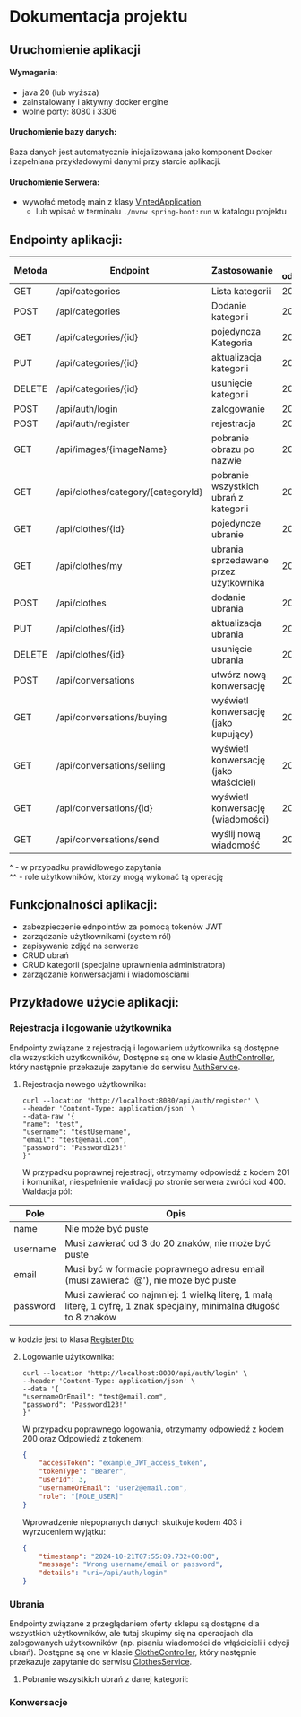 # Dokumentacja projektu

## Uruchomienie aplikacji
#### Wymagania:
 - java 20 (lub wyższa)
 - zainstalowany i aktywny docker engine
 - wolne porty: 8080 i 3306

#### Uruchomienie bazy danych:
Baza danych jest automatycznie inicjalizowana jako komponent Docker <br>
 i zapełniana przykładowymi danymi przy starcie aplikacji.

#### Uruchomienie Serwera:
 - wywołać metodę main z klasy [VintedApplication](src/main/java/com/restapi/vinted/VintedApplication.java)
    - lub wpisać w terminalu `./mvnw spring-boot:run` w katalogu projektu

## Endpointy aplikacji:
| Metoda | Endpoint                           | Zastosowanie                           | Kod odpowiedzi^ | Role użytkowników^^ |
|--------|------------------------------------|----------------------------------------|-----------------|---------------------|
| GET    | /api/categories                    | Lista kategorii                        | 200             | PUBLIC              |
| POST   | /api/categories                    | Dodanie kategorii                      | 201             | ADMIN               |
| GET    | /api/categories/{id}               | pojedyncza Kategoria                   | 200             | PUBLIC              |
| PUT    | /api/categories/{id}               | aktualizacja kategorii                 | 200             | ADMIN               |
| DELETE | /api/categories/{id}               | usunięcie kategorii                    | 204             | ADMIN               |
| POST   | /api/auth/login                    | zalogowanie                            | 200             | PUBLIC              |
| POST   | /api/auth/register                 | rejestracja                            | 201             | PUBLIC              |
| GET    | /api/images/{imageName}            | pobranie obrazu po nazwie              | 200             | PUBLIC              |
| GET    | /api/clothes/category/{categoryId} | pobranie wszystkich ubrań z kategorii  | 200             | PUBLIC              |
| GET    | /api/clothes/{id}                  | pojedyncze ubranie                     | 200             | PUBLIC              |
| GET    | /api/clothes/my                    | ubrania sprzedawane przez użytkownika  | 200             | ADMIN, USER         |
| POST   | /api/clothes                       | dodanie ubrania                        | 201             | ADMIN, USER         |
| PUT    | /api/clothes/{id}                  | aktualizacja ubrania                   | 200             | ADMIN, USER         |
| DELETE | /api/clothes/{id}                  | usunięcie ubrania                      | 204             | ADMIN, USER         |
| POST   | /api/conversations                 | utwórz nową konwersację                | 204             | ADMIN, USER         |
| GET    | /api/conversations/buying          | wyświetl konwersację (jako kupujący)   | 200             | ADMIN, USER         |
| GET    | /api/conversations/selling         | wyświetl konwersację (jako właściciel) | 200             | ADMIN, USER         |
| GET    | /api/conversations/{id}            | wyświetl konwersację (wiadomości)      | 200             | ADMIN, USER         |
| GET    | /api/conversations/send            | wyślij nową wiadomość                  | 200             | ADMIN, USER         |
 
^ - w przypadku prawidłowego zapytania <br>
^^ - role użytkowników, którzy mogą wykonać tą operację

## Funkcjonalności aplikacji:
- zabezpieczenie ednpointów za pomocą tokenów JWT
- zarządzanie użytkownikami (system ról)
- zapisywanie zdjęć na serwerze
- CRUD ubrań
- CRUD kategorii (specjalne uprawnienia administratora)
- zarządzanie konwersacjami i wiadomościami

## Przykładowe użycie aplikacji:

### Rejestracja i logowanie użytkownika
Endpointy związane z rejestracją i logowaniem użytkownika są dostępne dla wszystkich użytkowników,
Dostępne są one w klasie [AuthController](src/main/java/com/restapi/vinted/controller/AuthController.java),
który następnie przekazuje zapytanie do serwisu [AuthService](src/main/java/com/restapi/vinted/service/impl/AuthServiceimpl.java).
1. Rejestracja nowego użytkownika:
   ```
   curl --location 'http://localhost:8080/api/auth/register' \
   --header 'Content-Type: application/json' \
   --data-raw '{   
   "name": "test",
   "username": "testUsername",
   "email": "test@email.com",
   "password": "Password123!"
   }'
   ```
   W przypadku poprawnej rejestracji, otrzymamy odpowiedź z kodem 201 i komunikat,
    niespełnienie walidacji po stronie serwera zwróci kod 400.
    Waldacja pól:

| Pole     | Opis                                                                                                                |
|----------|---------------------------------------------------------------------------------------------------------------------|
| name     | Nie może być puste                                                                                                  |
| username | Musi zawierać od 3 do 20 znaków, nie może być puste                                                                 |
| email    | Musi być w formacie poprawnego adresu email (musi zawierać '@'), nie może być puste                                 |
| password | Musi zawierać co najmniej: 1 wielką literę, 1 małą literę, 1 cyfrę, 1 znak specjalny, minimalna długość to 8 znaków |
w kodzie jest to klasa [RegisterDto](src/main/java/com/restapi/vinted/payload/RegisterDto.java)

2. Logowanie użytkownika:
    ```
   curl --location 'http://localhost:8080/api/auth/login' \
    --header 'Content-Type: application/json' \
    --data '{   
    "usernameOrEmail": "test@email.com",
    "password": "Password123!"
    }'
    ```
    W przypadku poprawnego logowania, otrzymamy odpowiedź z kodem 200 oraz Odpowiedź z tokenem:
    ```JSON
    {
        "accessToken": "example_JWT_access_token",
        "tokenType": "Bearer",
        "userId": 3,
        "usernameOrEmail": "user2@email.com",
        "role": "[ROLE_USER]"
    }
    ```
    Wprowadzenie niepopranych danych skutkuje kodem 403 i wyrzuceniem wyjątku:
   ```JSON
   {
       "timestamp": "2024-10-21T07:55:09.732+00:00",
       "message": "Wrong username/email or password",
       "details": "uri=/api/auth/login"
   }
    ```

### Ubrania
Endpointy związane z przeglądaniem oferty sklepu są dostępne dla wszystkich użytkowników,
    ale tutaj skupimy się na operacjach dla zalogowanych użytkowników (np. pisaniu wiadomości do włąścicieli i edycji ubrań).
Dostępne są one w klasie [ClotheController](src/main/java/com/restapi/vinted/controller/ClotheController.java),
który następnie przekazuje zapytanie do serwisu [ClothesService](src/main/java/com/restapi/vinted/service/impl/ClothesServiceImpl.java).

1. Pobranie wszystkich ubrań z danej kategorii:



### Konwersacje